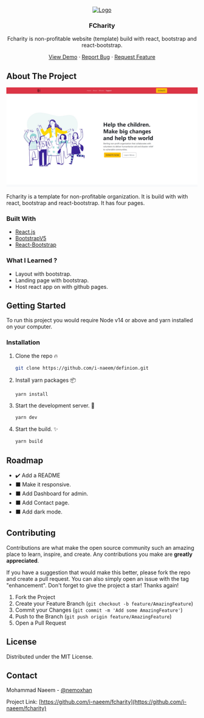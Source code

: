  <!-- PROJECT LOGO -->
<br />
<div align="center">

<a href="https://github.com/i-naeem/definion">
<img src="public/assets/favicon.ico" alt="Logo" width="80" height="80">
</a>
<h3 align="center">FCharity</h3>
<p align="center">
Fcharity is non-profitable website (template) build with react, bootstrap and react-bootstrap.
<br />

<a href="https://i-naeem.github.io/fcharity">View Demo</a>
·
<a href="https://github.com/i-naeem/fcharity/issues">Report Bug</a>
·
<a href="https://github.com/i-naeem/fcharity/issues">Request Feature</a>
</p>

</div>

<!-- ABOUT THE PROJECT -->

## About The Project

![Definion Demo Picture](/demo.jpeg)

Fcharity is a template for non-profitable organization. It is build with with react, bootstrap and react-bootstrap. It has four pages.

### Built With

- [React.js](https://reactjs.org/)
- [BootstrapV5](https://getbootstrap.com/)
- [React-Bootstrap](https://react-bootstrap.github.io/)

### What I Learned ?

- Layout with bootstrap.
- Landing page with bootstrap.
- Host react app on with github pages.

<!-- GETTING STARTED -->

## Getting Started

To run this project you would require Node v14 or above and yarn installed on your computer.

### Installation

1. Clone the repo :fire:

   ```sh
   git clone https://github.com/i-naeem/definion.git
   ```

2. Install yarn packages :package:

   ```sh
   yarn install
   ```

3. Start the development server. :hammer:

   ```sh
   yarn dev
   ```

4. Start the build. :sparkles:

    ```sh
    yarn build
    ```

<!-- ROADMAP -->

## Roadmap

- :heavy_check_mark: Add a README
- :black_large_square: Make it responsive.
- :black_large_square: Add Dashboard for admin.
- :black_large_square: Add Contact page.
- :black_large_square: Add dark mode.

<!-- CONTRIBUTING -->

## Contributing

Contributions are what make the open source community such an amazing place to learn, inspire, and create. Any contributions you make are **greatly appreciated**.

If you have a suggestion that would make this better, please fork the repo and create a pull request. You can also simply open an issue with the tag "enhancement".
Don't forget to give the project a star! Thanks again!

1. Fork the Project
2. Create your Feature Branch (`git checkout -b feature/AmazingFeature`)
3. Commit your Changes (`git commit -m 'Add some AmazingFeature'`)
4. Push to the Branch (`git push origin feature/AmazingFeature`)
5. Open a Pull Request

<!-- LICENSE -->

## License

Distributed under the MIT License.

<!-- CONTACT -->

## Contact

Mohammad Naeem - [@nemoxhan](https://twitter.com/nemoxhan)

Project Link: [https://github.com/i-naeem/fcharity](https://github.com/i-naeem/fcharity)
